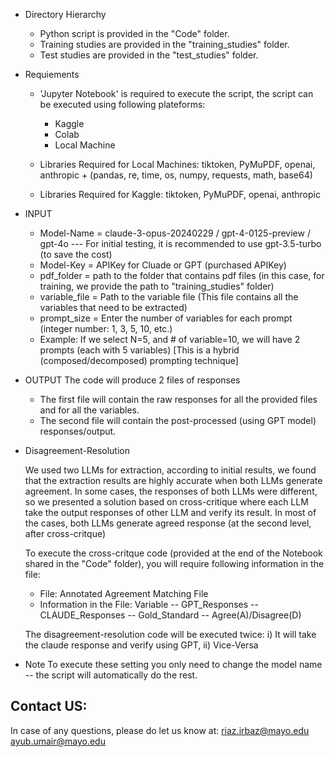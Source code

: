 * Directory Hierarchy
  - Python script is provided in the "Code" folder.
  - Training studies are provided in the "training_studies" folder.
  - Test studies are provided in the "test_studies" folder.

* Requiements
  * 'Jupyter Notebook' is required to execute the script, the script can be executed using following plateforms:
    - Kaggle
    - Colab
    - Local Machine

   * Libraries Required for Local Machines: tiktoken, PyMuPDF, openai, anthropic + (pandas, re, time, os, numpy, requests, math, base64) 
   * Libraries Required for Kaggle: tiktoken, PyMuPDF, openai, anthropic

* INPUT
   - Model-Name    = claude-3-opus-20240229 / gpt-4-0125-preview / gpt-4o --- For initial testing, it is recommended to use gpt-3.5-turbo (to save the cost)
   - Model-Key     = APIKey for Cluade or GPT (purchased APIKey)
   - pdf_folder    = path to the folder that contains pdf files (in this case, for training, we provide the path to "training_studies" folder)
   - variable_file = Path to the variable file (This file contains all the variables that need to be extracted)
   - prompt_size   = Enter the number of variables for each prompt (integer number: 1, 3, 5, 10, etc.)
    - Example: If we select N=5, and # of variable=10, we will have 2 prompts (each with 5 variables) [This is a hybrid (composed/decomposed) prompting technique]
   
* OUTPUT
   The code will produce 2 files of responses
   - The first file will contain the raw responses for all the provided files and for all the variables.
   - The second file will contain the post-processed (using GPT model) responses/output.

* Disagreement-Resolution

   We used two LLMs for extraction, according to initial results, we found that the extraction results are highly accurate when both LLMs generate agreement.
   In some cases, the responses of both LLMs were different, so we presented a solution based on cross-critique where each LLM take the output responses of other LLM and verify its result.
   In most of the cases, both LLMs generate agreed response (at the second level, after cross-critque)

   To execute the cross-critque code (provided at the end of the Notebook shared in the "Code" folder), you will require following information in the file:
    - File:
      Annotated Agreement Matching File
    - Information in the File:
      Variable -- GPT_Responses -- CLAUDE_Responses -- Gold_Standard -- Agree(A)/Disagree(D)

   The disagreement-resolution code will be executed twice:
   i) It will take the claude response and verify using GPT, ii) Vice-Versa

* Note
   To execute these setting you only need to change the model name -- the script will automatically do the rest.


Contact US:
-----------
In case of any questions, please do let us know at:
riaz.irbaz@mayo.edu
ayub.umair@mayo.edu

